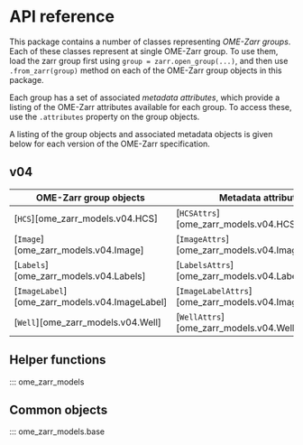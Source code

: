 # API reference

This package contains a number of classes representing _OME-Zarr groups_.
Each of these classes represent at single OME-Zarr group.
To use them, load the zarr group first using `group = zarr.open_group(...)`, and then use `.from_zarr(group)` method on each of the OME-Zarr group objects in this package.

Each group has a set of associated _metadata attributes_, which provide a listing of the OME-Zarr attributes available for each group.
To access these, use the `.attributes` property on the group objects.

A listing of the group objects and associated metadata objects is given below for each version of the OME-Zarr specification.

## v04

| OME-Zarr group objects                         | Metadata attributes                                      |
| ---------------------------------------------- | -------------------------------------------------------- |
| [`HCS`][ome_zarr_models.v04.HCS]               | [`HCSAttrs`][ome_zarr_models.v04.HCSAttrs]               |
| [`Image`][ome_zarr_models.v04.Image]           | [`ImageAttrs`][ome_zarr_models.v04.ImageAttrs]           |
| [`Labels`][ome_zarr_models.v04.Labels]         | [`LabelsAttrs`][ome_zarr_models.v04.LabelsAttrs]         |
| [`ImageLabel`][ome_zarr_models.v04.ImageLabel] | [`ImageLabelAttrs`][ome_zarr_models.v04.ImageLabelAttrs] |
| [`Well`][ome_zarr_models.v04.Well]             | [`WellAttrs`][ome_zarr_models.v04.WellAttrs]             |

## Helper functions

::: ome_zarr_models

## Common objects

::: ome_zarr_models.base
